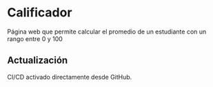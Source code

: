 # Calificador
Página web que permite calcular el promedio de un estudiante con un rango entre 0 y 100

## Actualización
CI/CD activado directamente desde GitHub.
